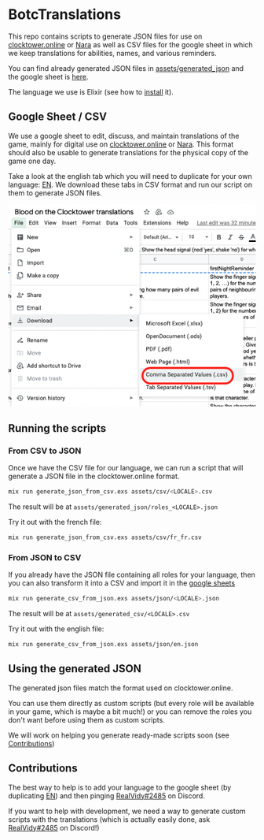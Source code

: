 # BotcTranslations

This repo contains scripts to generate JSON files for use on [clocktower.online](https://clocktower.online/) or [Nara](https://nara.fly.dev/) as well as CSV files for the google sheet in which we keep translations for abilities, names, and various reminders.

You can find already generated JSON files in [assets/generated_json](assets/generated_json) and the google sheet is [here](https://docs.google.com/spreadsheets/d/183HMp4ZgslxA4NtFVTXhY3xAbg7FIXZdmVnh9-4A_14/edit#gid=923580658).

The language we use is Elixir (see how to [install](https://elixir-lang.org/install.html#macos) it).

## Google Sheet / CSV

We use a google sheet to edit, discuss, and maintain translations of the game, mainly for digital use on [clocktower.online](https://clocktower.online/) or [Nara](https://nara.fly.dev/). This format should also be usable to generate translations for the physical copy of the game one day.

Take a look at the english tab which you will need to duplicate for your own language: [EN](https://docs.google.com/spreadsheets/d/183HMp4ZgslxA4NtFVTXhY3xAbg7FIXZdmVnh9-4A_14/edit#gid=1546765235). We download these tabs in CSV format and run our script on them to generate JSON files.

![](assets/images/download_tab_csv.png)

## Running the scripts

### From CSV to JSON

Once we have the CSV file for our language, we can run a script that will generate a JSON file in the clocktower.online format.

```bash
mix run generate_json_from_csv.exs assets/csv/<LOCALE>.csv
```

The result will be at `assets/generated_json/roles_<LOCALE>.json`

Try it out with the french file: 
```bash
mix run generate_json_from_csv.exs assets/csv/fr_fr.csv
```

### From JSON to CSV

If you already have the JSON file containing all roles for your language, then you can also transform it into a CSV and import it in the [google sheets](https://docs.google.com/spreadsheets/d/183HMp4ZgslxA4NtFVTXhY3xAbg7FIXZdmVnh9-4A_14/edit#gid=923580658)

```bash
mix run generate_csv_from_json.exs assets/json/<LOCALE>.json
```

The result will be at `assets/generated_csv/<LOCALE>.csv`

Try it out with the english file: 
```bash
mix run generate_csv_from_json.exs assets/json/en.json
```

## Using the generated JSON

The generated json files match the format used on clocktower.online. 

You can use them directly as custom scripts (but every role will be available in your game, which is maybe a bit much!) or you can remove the roles you don't want before using them as custom scripts.

We will work on helping you generate ready-made scripts soon (see [Contributions](#contributions))

## Contributions

The best way to help is to add your language to the google sheet (by duplicating [EN](https://docs.google.com/spreadsheets/d/183HMp4ZgslxA4NtFVTXhY3xAbg7FIXZdmVnh9-4A_14/edit#gid=1546765235)) and then pinging [RealVidy#2485](https://discordapp.com/users/668940363196792849) on Discord.

If you want to help with development, we need a way to generate custom scripts with the translations (which is actually easily done, ask [RealVidy#2485](https://discordapp.com/users/668940363196792849) on Discord!)

